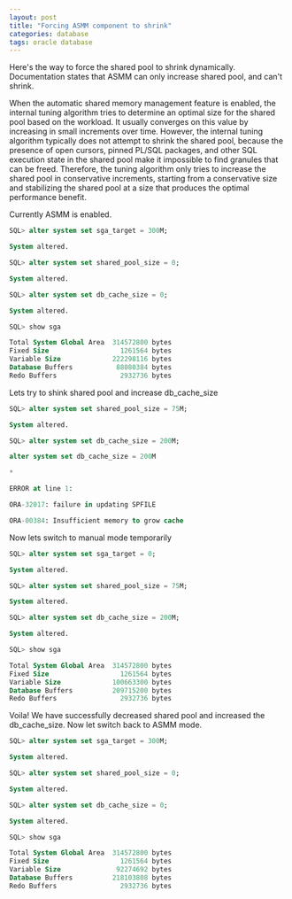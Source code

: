 ```yaml
---
layout: post
title: "Forcing ASMM component to shrink"
categories: database
tags: oracle database
---
```


Here's the way to force the shared pool to shrink dynamically. Documentation states that ASMM can only increase shared pool, and can't shrink.

When the automatic shared memory management feature is enabled, the internal
tuning algorithm tries to determine an optimal size for the shared pool
based on the workload. It usually converges on this value by increasing in
small increments over time. However, the internal tuning algorithm typically
does not attempt to shrink the shared pool, because the presence of open
cursors, pinned PL/SQL packages, and other SQL execution state in the shared
pool make it impossible to find granules that can be freed. Therefore, the
tuning algorithm only tries to increase the shared pool in conservative
increments, starting from a conservative size and stabilizing the shared
pool at a size that produces the optimal performance benefit.

Currently ASMM is enabled.

```sql
SQL> alter system set sga_target = 300M;

System altered.

SQL> alter system set shared_pool_size = 0;

System altered.

SQL> alter system set db_cache_size = 0;

System altered.

SQL> show sga

Total System Global Area  314572800 bytes
Fixed Size                  1261564 bytes
Variable Size             222298116 bytes
Database Buffers           88080384 bytes
Redo Buffers                2932736 bytes
```

Lets try to shink shared pool and increase db_cache_size

```SQL
SQL> alter system set shared_pool_size = 75M;

System altered.

SQL> alter system set db_cache_size = 200M;

alter system set db_cache_size = 200M

*

ERROR at line 1:

ORA-32017: failure in updating SPFILE

ORA-00384: Insufficient memory to grow cache
```

Now lets switch to manual mode temporarily

```sql
SQL> alter system set sga_target = 0;

System altered.

SQL> alter system set shared_pool_size = 75M;

System altered.

SQL> alter system set db_cache_size = 200M;

System altered.

SQL> show sga

Total System Global Area  314572800 bytes
Fixed Size                  1261564 bytes
Variable Size             100663300 bytes
Database Buffers          209715200 bytes
Redo Buffers                2932736 bytes
```

Voila! We have successfully decreased shared pool and increased the db_cache_size.
Now let switch back to ASMM mode.

```sql
SQL> alter system set sga_target = 300M;

System altered.

SQL> alter system set shared_pool_size = 0;

System altered.

SQL> alter system set db_cache_size = 0;

System altered.

SQL> show sga

Total System Global Area  314572800 bytes
Fixed Size                  1261564 bytes
Variable Size              92274692 bytes
Database Buffers          218103808 bytes
Redo Buffers                2932736 bytes
```

